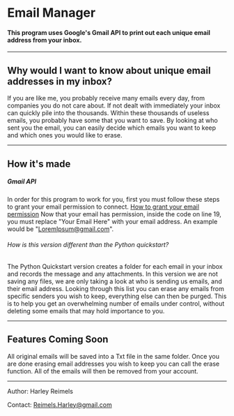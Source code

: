 # Email Manager

#### This program uses Google's Gmail API to print out each unique email address from your inbox.
<hr/>

## Why would I want to know about unique email addresses in my inbox?
If you are like me, you probably receive many emails every day, from companies you do not care about. If not dealt with immediately your inbox can quickly pile into the thousands. Within these thousands
of useless emails, you probably have some that you want to save. By looking at who sent you the email, you can easily decide which emails you want to keep and which ones you would like to erase.
<hr/>

## How it's made
##### Gmail API
In order for this program to work for you, first you must follow these steps to grant your email permission to connect. <a href="https://developers.google.com/gmail/api/quickstart/python">How to grant your email
permission</a> Now that your email has permission, inside the code on line 19, you must replace "Your Email Here" with your email address. An example would be "LoremIpsum@gmail.com".

###### How is this version different than the Python quickstart?
The Python Quickstart version creates a folder for each email in your inbox and records the message and any attachments. In this version we are not saving any files, we are only taking a look at
who is sending us emails, and their email address. Looking through this list you can erase any emails from specific senders you wish to keep, everything else can then be purged. This is to help you get
an overwhelming number of emails under control, without deleting some emails that may hold importance to you.
<hr/>

## Features Coming Soon
All original emails will be saved into a Txt file in the same folder.
Once you are done erasing email addresses you wish to keep you can call the erase function.
All of the emails will then be removed from your account.
<hr/>

Author: Harley Reimels

Contact: Reimels.Harley@gmail.com

